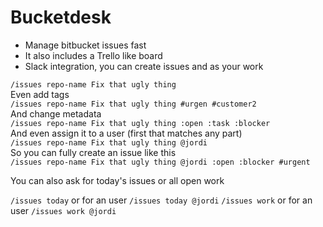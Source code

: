 # Bucketdesk

- Manage bitbucket issues fast
- It also includes a Trello like board
- Slack integration, you can create issues and as your work

`/issues repo-name Fix that ugly thing`     
Even add tags   
`/issues repo-name Fix that ugly thing #urgen #customer2`   
And change metadata    
`/issues repo-name Fix that ugly thing :open :task :blocker`   
And even assign it to a user (first that matches any part)   
`/issues repo-name Fix that ugly thing @jordi`   
So you can fully create an issue like this   
`/issues repo-name Fix that ugly thing @jordi :open :blocker #urgent`   
   
You can also ask for today's issues or all open work

`/issues today` or for an user `/issues today @jordi`
`/issues work` or for an user `/issues work @jordi`